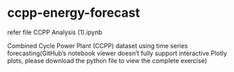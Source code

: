 # ccpp-energy-forecast

refer file CCPP Analysis (1).ipynb

Combined Cycle Power Plant (CCPP) dataset using time series forecasting(GitHub’s notebook viewer doesn’t fully support interactive Plotly plots, please download the python file to view the complete exercise)

